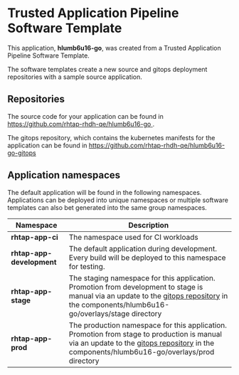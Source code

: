 # Trusted Application Pipeline Software Template

This application, **hlumb6u16-go**, was created from a Trusted Application Pipeline Software Template.

The software templates create a new source and gitops deployment repositories with a sample source application. 

## Repositories

The source code for your application can be found in [https://github.com/rhtap-rhdh-qe/hlumb6u16-go ](https://github.com/rhtap-rhdh-qe/hlumb6u16-go ).
 
The gitops repository, which contains the kubernetes manifests for the application can be found in 
[https://github.com/rhtap-rhdh-qe/hlumb6u16-go-gitops ](https://github.com/rhtap-rhdh-qe/hlumb6u16-go-gitops ) 

## Application namespaces 

The default application will be found in the following namespaces. Applications can be deployed into unique namespaces or multiple software templates can also bet generated into the same group namespaces.  

|  Namespace   |  Description   |  
| -------- | -------- |
| **rhtap-app-ci** | The namespace used for CI workloads |
| **rhtap-app-development** | The default application during development. Every build will be deployed to this namespace for testing. |
| **rhtap-app-stage** | The staging namespace for this application. Promotion from development to stage is manual via an update to the [gitops repository](https://github.com/rhtap-rhdh-qe/hlumb6u16-go-gitops ) in the components/hlumb6u16-go/overlays/stage directory |
| **rhtap-app-prod** | The production namespace for this application. Promotion from stage to production is manual via an update to the [gitops repository](https://github.com/rhtap-rhdh-qe/hlumb6u16-go-gitops ) in the components/hlumb6u16-go/overlays/prod directory |